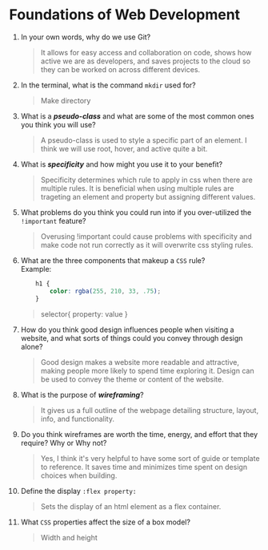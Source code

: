 # Foundations of Web Development
01. In your own words, why do we use Git?
    > It allows for easy access and collaboration on code, shows how active we are as developers, and saves projects to the cloud so they can be worked on across different devices.

02. In the terminal, what is the command `mkdir` used for?
    > Make directory

03. What is a ***pseudo-class*** and what are some of the most common ones you think you will use?
    > A pseudo-class is used to style a specific part of an element. I think we will use root, hover, and active quite a bit.

04. What is ***specificity*** and how might you use it to your benefit?
    > Specificity determines which rule to apply in css when there are multiple rules. It is beneficial when using multiple rules are trageting an element and property but assigning different values.

05. What problems do you think you could run into if you over-utilized the `!important` feature?
    > Overusing !important could cause problems with specificity and make code not run correctly as it will overwrite css styling rules.

06. What are the three components that makeup a `CSS` rule? <br> Example:

    ```css
        h1 {
            color: rgba(255, 210, 33, .75);
        }
    ```

    > selector{
        property: value
    }

07. How do you think good design influences people when visiting a website, and what sorts of things could you convey through design alone?
    > Good design makes a website more readable and attractive, making people more likely to spend time exploring it. Design can be used to convey the theme or content of the website.

08. What is the purpose of ***wireframing***?
    > It gives us a full outline of the webpage detailing structure, layout, info, and functionality.

09. Do you think wireframes are worth the time, energy, and effort that they require? Why or Why not?
    > Yes, I think it's very helpful to have some sort of guide or template to reference. It saves time and minimizes time spent on design choices when building.

10. Define the display `:flex property:`
    > Sets the display of an html element as a flex container.

11. What `CSS` properties affect the size of a box model?
    > Width and height
